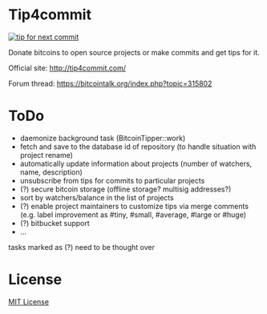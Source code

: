 Tip4commit
==========

[![tip for next commit](http://tip4commit.com/projects/307.svg)](http://tip4commit.com/projects/307)

Donate bitcoins to open source projects or make commits and get tips for it.

Official site: http://tip4commit.com/

Forum thread: https://bitcointalk.org/index.php?topic=315802

ToDo
====

*   daemonize background task (BitcoinTipper::work)
*   fetch and save to the database id of repository (to handle situation with project rename)
*   automatically update information about projects (number of watchers, name, description)
*   unsubscribe from tips for commits to particular projects
*   (?) secure bitcoin storage (offline storage? multisig addresses?)
*   sort by watchers/balance in the list of projects
*   (?) enable project maintainers to customize tips via merge comments (e.g. label improvement as #tiny, #small, #average, #large or #huge)
*   (?) bitbucket support
*   ...

tasks marked as (?) need to be thought over

License
=======

[MIT License](https://github.com/tip4commit/tip4commit/blob/master/LICENSE)
